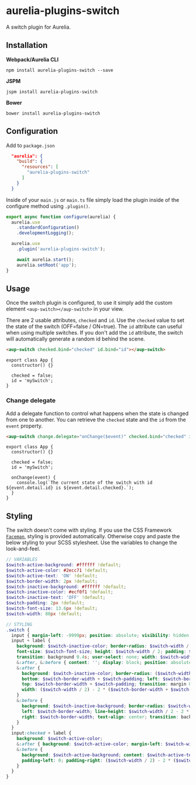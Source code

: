 # aurelia-plugins-switch

A switch plugin for Aurelia.

## Installation

**Webpack/Aurelia CLI**

```shell
npm install aurelia-plugins-switch --save
```

**JSPM**

```shell
jspm install aurelia-plugins-switch
```

**Bower**

```shell
bower install aurelia-plugins-switch
```

## Configuration

Add to `package.json`

```json
  "aurelia": {
    "build": {
      "resources": [
        "aurelia-plugins-switch"
      ]
    }
  }
```

Inside of your `main.js` or `main.ts` file simply load the plugin inside of the configure method using `.plugin()`.

```javascript
export async function configure(aurelia) {
  aurelia.use
    .standardConfiguration()
    .developmentLogging();

  aurelia.use
    .plugin('aurelia-plugins-switch');

    await aurelia.start();
    aurelia.setRoot('app');
}
```

## Usage

Once the switch plugin is configured, to use it simply add the custom element `<aup-switch></aup-switch>` in your view.
 
There are 2 usable attributes, `checked` and `id`. Use the `checked` value to set the state of the switch (OFF=false / ON=true). The `id` attribute can useful when using multiple switches. If you don't add the `id` attribute, the switch will automatically generate a random id behind the scene.

```HTML
<aup-switch checked.bind="checked" id.bind="id"></aup-switch>
```

```JS
export class App {
  constructor() {}  

  checked = false;
  id = 'mySwitch';
}
```

### Change delegate

Add a delegate function to control what happens when the state is changed from one to another. You can retrieve the `checked` state and the `id` from the `event` property.

```HTML
<aup-switch change.delegate="onChange($event)" checked.bind="checked" id.bind="id"></aup-switch>
```

```JS
export class App {
  constructor() {}  

  checked = false;
  id = 'mySwitch';
  
  onChange(event) {
    console.log(`The current state of the switch with id ${event.detail.id} is ${event.detail.checked}.`);
  }
}
```

## Styling

The switch doesn't come with styling. If you use the CSS Framework [`Faceman`](<http://faceman.io>), styling is provided automatically. Otherwise copy and paste the below styling to your SCSS stylesheet. Use the variables to change the look-and-feel.

```SCSS
// VARIABLES
$switch-active-background: #ffffff !default;
$switch-active-color: #2ecc71 !default;
$switch-active-text: 'ON' !default;
$switch-border-width: 2px !default;
$switch-inactive-background: #ffffff !default;
$switch-inactive-color: #ecf0f1 !default;
$switch-inactive-text: 'OFF' !default;
$switch-padding: 2px !default;
$switch-font-size: 13.6px !default;
$switch-width: 80px !default;

// STYLING
.switch {
  input { margin-left: -9999px; position: absolute; visibility: hidden; }
  input + label {
    background: $switch-inactive-color; border-radius: $switch-width / 2; cursor: pointer;
    font-size: $switch-font-size; height: $switch-width / 2; padding: $switch-border-width; position: relative;
    transition: background 0.4s; user-select: none; width: $switch-width;
    &:after, &:before { content: ''; display: block; position: absolute; }
    &:after {
      background: $switch-inactive-color; border-radius: ($switch-width / 2) - 2 * ($switch-border-width + $switch-padding);
      bottom: $switch-border-width + $switch-padding; left: $switch-border-width + $switch-padding;
      top: $switch-border-width + $switch-padding; transition: margin 0.4s, background 0.4s;
      width: ($switch-width / 2) - 2 * ($switch-border-width + $switch-padding);
    }
    &:before {
      background: $switch-inactive-background; border-radius: $switch-width / 2; bottom: $switch-border-width; content: $switch-inactive-text;
      left: $switch-border-width; line-height: $switch-width / 2 - 2 * $switch-border-width; padding-left: ($switch-width / 2) - 2 * ($switch-border-width + $switch-padding);
      right: $switch-border-width; text-align: center; transition: background 0.4s; top: $switch-border-width;
    }
  }
  input:checked + label {
    background: $switch-active-color;
    &:after { background: $switch-active-color; margin-left: $switch-width / 2; }
    &:before {
      background: $switch-active-background; content: $switch-active-text;
      padding-left: 0; padding-right: ($switch-width / 2) - 2 * ($switch-border-width + $switch-padding);
    }
  }
}
```